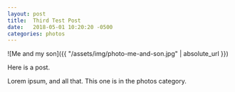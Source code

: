 ```yaml
---
layout: post
title:  Third Test Post
date:   2018-05-01 10:20:20 -0500
categories: photos
---
```


![Me and my son]({{ "/assets/img/photo-me-and-son.jpg" | absolute_url }})

Here is a post.

Lorem ipsum, and all that. This one is in the photos category.